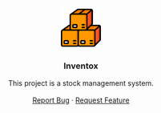 <a id="readme-top"></a>

<br />
<div align="center">
  <a href="https://github.com/lucasjacques/inventox/">
    <img src="images/logo.png" alt="Logo" width="80" height="80">
  </a>

  <h3 align="center">Inventox</h3>

  <p align="center">
    This project is a stock management system.
    <br />
    <br />
    <a href="https://github.com/lucasjacques/inventox/issues/new?labels=bug&template=bug-report---.md">Report Bug</a>
    &middot;
    <a href="https://github.com/lucasjacques/inventox/issues/new?labels=enhancement&template=feature-request---.md">Request Feature</a>
  </p>
</div>